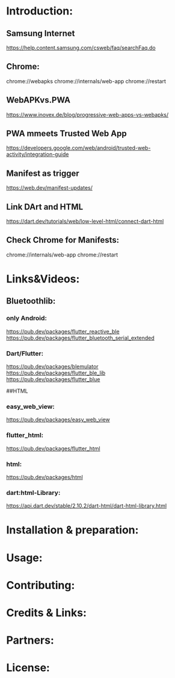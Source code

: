 # Introduction:

## Samsung Internet
https://help.content.samsung.com/csweb/faq/searchFaq.do

## Chrome:
chrome://webapks
chrome://internals/web-app
chrome://restart

## WebAPKvs.PWA
https://www.inovex.de/blog/progressive-web-apps-vs-webapks/

## PWA  mmeets Trusted Web App
https://developers.google.com/web/android/trusted-web-activity/integration-guide

## Manifest as trigger
https://web.dev/manifest-updates/

## Link  DArt and HTML
https://dart.dev/tutorials/web/low-level-html/connect-dart-html

##  Check Chrome for Manifests:
chrome://internals/web-app
chrome://restart

# Links&Videos:
## Bluetoothlib:

### only Android:
https://pub.dev/packages/flutter_reactive_ble
https://pub.dev/packages/flutter_bluetooth_serial_extended

### Dart/Flutter:
https://pub.dev/packages/blemulator
https://pub.dev/packages/flutter_ble_lib
https://pub.dev/packages/flutter_blue

##HTML
### easy_web_view:
https://pub.dev/packages/easy_web_view
### flutter_html:
https://pub.dev/packages/flutter_html
### html:
https://pub.dev/packages/html
### dart:html-Library:
https://api.dart.dev/stable/2.10.2/dart-html/dart-html-library.html

# Installation & preparation:
# Usage:
# Contributing:
# Credits & Links:
# Partners:
# License:




